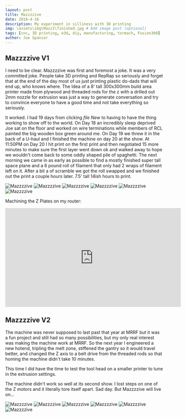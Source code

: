 ```yaml
---
layout: post
title: Mazzzzive
date: 2018-4-16
description: My experiment in silliness with 3D printing
img: \assets\img\Mazz1\finished.jpg # Add image post (optional)
tags: [cnc, 3D printing, e3d, diy, manufacturing, tormach, Fusion360]
author: Joe Spanier
---
```



Mazzzzive V1
-----
I need to be clear. Mazzzzive was first and foremost a joke. It was a very committed joke. People take 3D printing and RepRap so seriously and forget that at the end of the day most of us just printing plastic do-dads that will end up, who knows where. The Idea of a 8' tall 300x300mm build area printer made from plywood and threaded rods for the z with a drilled out 2mm nozzle for extrusion was just a way to generate conversation and try to convince everyone to have a good time and not take everything so seriously.

It worked. I had 19 days from clicking *file New* to having to have the thing working to show off to the world. On Day 18 an incredibly sleep deprived Joe sat on the floor and worked on wire terminations while members of RCL painted the big wooden box green around me. On Day 19 we threw it in the back of a U-haul and I finished the machine on day 20 at the show. At 11:50PM on Day 20 I hit print on the first print and then negotiated 15 more minutes to make sure the first layer went down ok and walked away to hope we wouldn't come back to some oddly shaped pile of spaghetti. The next morning we came in as early as possible to find a mostly finished super tall space plane and a 6 pound roll of filament that only had 2 wraps of filament left on it. After a bit a of scramble we got the roll swapped and we finished out the print a couple hours later. 7.5' tall 14ish hours to print.

![Mazzzzive](/assets/img/Mazz1/box-col.jpg)
![Mazzzzive](/assets/img/Mazz1/nozzle1.jpg)
![Mazzzzive](/assets/img/Mazz1/packed.jpg)
![Mazzzzive](/assets/img/Mazz1/pre-wiring.jpg)
![Mazzzzive](/assets/img/Mazz1/mid.jpg)
![Mazzzzive](/assets/img/Mazz1/finished.jpg)


Machining the Z Plates on my router:

<iframe width="560" height="315" src="https://www.youtube.com/embed/BQb2byV29nE" frameborder="0" allow="accelerometer; autoplay; encrypted-media; gyroscope; picture-in-picture" allowfullscreen></iframe>


Mazzzzive V2
-----

The machine was never supposed to last past that year at MRRF but it was a fun project and still had so many possibilities, but my only real interest was making the machine work at MRRF. So the next year I engineered a new hotend, tripling the melt zone, stiffened the gantry so it would travel better, and changed the Z axis to a belt drive from the threaded rods so that homing the machine didn't take 10 minutes.

This time I did have the time to test the tool head on a smaller printer to tune in the extrusion settings. 

The machine didn't work so well at its second show. I lost steps on one of the Z motors and it literally tore itself apart. Sad day. But Mazzzzive will live on...

![Mazzzzive](/assets/img/Mazz2/belts.jpg)
![Mazzzzive](/assets/img/Mazz2/firstop.jpg)
![Mazzzzive](/assets/img/Mazz2/secondop.jpg)
![Mazzzzive](/assets/img/Mazz2/longmelt.jpg)
![Mazzzzive](/assets/img/Mazz2/wirenest.jpg)
![Mazzzzive](/assets/img/Mazz2/vase.jpg)
